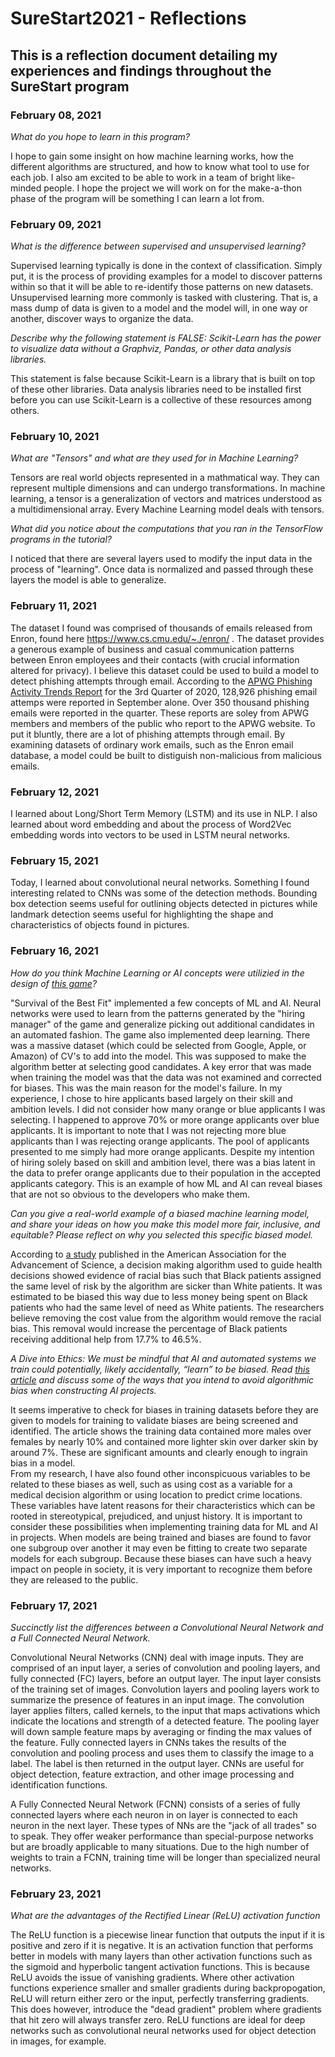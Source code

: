# SureStart2021 - Reflections

## This is a reflection document detailing my experiences and findings throughout the SureStart program
### February 08, 2021
_What do you hope to learn in this program?_  

I hope to gain some insight on how machine learning works, how the different algorithms are structured, and how to know what tool to use for each job. I also am excited to be able to work in a team of bright like-minded people. I hope the project we will work on for the make-a-thon phase of the program will be something I can learn a lot from.

### February 09, 2021
_What is the difference between supervised and unsupervised learning?_

Supervised learning typically is done in the context of classification. Simply put, it is the process of providing examples for a model to discover patterns within so that it will be able to re-identify those patterns on new datasets.
Unsupervised learning more commonly is tasked with clustering. That is, a mass dump of data is given to a model and the model will, in one way or another, discover ways to organize the data. 

_Describe why the following statement is FALSE: Scikit-Learn has the power to visualize data without a Graphviz, Pandas, or other data analysis libraries._  

This statement is false because Scikit-Learn is a library that is built on top of these other libraries. Data analysis libraries need to be installed first before you can use Scikit-Learn is a collective of these resources among others.

### February 10, 2021
_What are "Tensors" and what are they used for in Machine Learning?_  

Tensors are real world objects represented in a mathmatical way. They can represent multiple dimensions and can undergo transformations. In machine learning, a tensor is a generalization of vectors and matrices understood as a multidimensional array. Every Machine Learning model deals with tensors.

_What did you notice about the computations that you ran in the TensorFlow programs in the tutorial?_  

I noticed that there are several layers used to modify the input data in the process of "learning". Once data is normalized and passed through these layers the model is able to generalize.

### February 11, 2021  

The dataset I found was comprised of thousands of emails released from Enron, found here https://www.cs.cmu.edu/~./enron/ . The dataset provides a generous example of business and casual communication patterns between Enron employees and their contacts (with crucial information altered for privacy).
I believe this dataset could be used to build a model to detect phishing attempts through email. According to the [APWG Phishing Activity Trends Report](https://docs.apwg.org/reports/apwg_trends_report_q3_2020.pdf) for the 3rd Quarter of 2020, 128,926 phishing email attemps were reported in September alone. Over 350 thousand phishing emails were reported in the quarter. These reports are soley from APWG members and members of the public who report to the APWG website. To put it bluntly, there are a lot of phishing attempts through email. By examining datasets of ordinary work emails, such as the Enron email database, a model could be built to distiguish non-malicious from malicious emails.

### February 12, 2021  

I learned about Long/Short Term Memory (LSTM) and its use in NLP. I also learned about word embedding and about the process of Word2Vec embedding words into vectors to be used in LSTM neural networks.

### February 15, 2021  

Today, I learned about convolutional neural networks. Something I found interesting related to CNNs was some of the detection methods. Bounding box detection seems useful for outlining objects detected in pictures while landmark detection seems useful for highlighting the shape and characteristics of objects found in pictures.

### February 16, 2021
_How do you think Machine Learning or AI concepts were utilizied in the design of [this game](https://www.survivalofthebestfit.com/)?_

"Survival of the Best Fit" implemented a few concepts of ML and AI. Neural networks were used to learn from the patterns generated by the "hiring manager" of the game and generalize picking out additional candidates in an automated fashion. The game also implemented deep learning. There was a massive dataset (which could be selected from Google, Apple, or Amazon) of CV's to add into the model. This was supposed to make the algorithm better at selecting good candidates.
A key error that was made when training the model was that the data was not examined and corrected for biases. This was the main reason for the model's failure. In my experience, I chose to hire applicants based largely on their skill and ambition levels. I did not consider how many orange or blue applicants I was selecting. I happened to approve 70% or more orange applicants over blue applicants. It is important to note that I was not rejecting more blue applicants than I was rejecting orange applicants. The pool of applicants presented to me simply had more orange applicants. Despite my intention of hiring solely based on skill and ambition level, there was a bias latent in the data to prefer orange applicants due to their population in the accepted applicants category. This is an example of how ML and AI can reveal biases that are not so obvious to the developers who make them.

_Can you give a real-world example of a biased machine learning model, and share your ideas on how you make this model more fair, inclusive, and equitable? Please reflect on why you selected this specific biased model._

According to [a study](https://science.sciencemag.org/content/366/6464/447.abstract) published in the American Association for the Advancement of Science, a decision making algorithm used to guide health decisions showed evidence of racial bias such that Black patients assigned the same level of risk by the algorithm are sicker than White patients. It was estimated to be biased this way due to less money being spent on Black patients who had the same level of need as White patients. The researchers believe removing the cost value from the algorithm would remove the racial bias. This removal would increase the percentage of Black patients receiving additional help from 17.7% to 46.5%. 

_A Dive into Ethics: We must be mindful that AI and automated systems we train
could potentially, likely accidentally,
“learn” to be biased. Read [this article](http://gendershades.org/overview.html) and
discuss some of the ways that you intend to avoid algorithmic bias when
constructing AI projects._

It seems imperative to check for biases in training datasets before they are given to models for training to validate biases are being screened and identified. The article shows the training data contained more males over females by nearly 10% and contained more lighter skin over darker skin by around 7%. These are significant amounts and clearly enough to ingrain bias in a model.  
From my research, I have also found other inconspicuous variables to be related to these biases as well, such as using cost as a variable for a medical decision algorithm or using location to predict crime locations. These variables have latent reasons for their characteristics which can be rooted in stereotypical, prejudiced, and unjust history. It is important to consider these possibilities when implementing training data for ML and AI in projects. When models are being trained and biases are found to favor one subgroup over another it may even be fitting to create two separate models for each subgroup. Because these biases can have such a heavy impact on people in society, it is very important to recognize them before they are released to the public. 

### February 17, 2021
_Succinctly list the differences between a Convolutional Neural Network and a Full Connected Neural Network._

Convolutional Neural Networks (CNN) deal with image inputs. They are comprised of an input layer, a series of convolution and pooling layers, and fully connected (FC) layers, before an output layer. The input layer consists of the training set of images. Convolution layers and pooling layers work to summarize the presence of features in an input image. The convolution layer applies filters, called kernels, to the input that maps activations which indicate the locations and strength of a detected feature. The pooling layer will down sample feature maps by averaging or finding the max values of the feature. Fully connected layers in CNNs takes the results of the convolution and pooling process and uses them to classify the image to a label. The label is then returned in the output layer. CNNs are useful for object detection, feature extraction, and other image processing and identification functions.

A Fully Connected Neural Network (FCNN) consists of a series of fully connected layers where each neuron in on layer is connected to each neuron in the next layer. These types of NNs are the "jack of all trades" so to speak. They offer weaker performance than special-purpose networks but are  broadly applicable to many situations. Due to the high number of weights to train a FCNN, training time will be longer than specialized neural networks.

### February 23, 2021
_What are the advantages of the Rectified Linear (ReLU) activation function_

The ReLU function is a piecewise linear function that outputs the input if it is positive and zero if it is negative. It is an activation function that performs better in models with many layers than other activation functions such as the sigmoid and hyperbolic tangent activation functions. This is because ReLU avoids the issue of vanishing gradients. Where other activation functions experience smaller and smaller gradients during backpropogation, ReLU will return either zero or the input, perfectly transferring gradients. This does however, introduce the "dead gradient" problem where gradients that hit zero will always transfer zero.
ReLU functions are ideal for deep networks such as convolutional neural networks used for object detection in images, for example.

